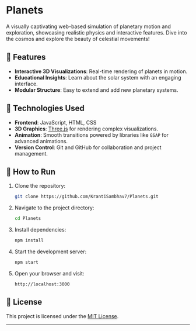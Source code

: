 # Planets

A visually captivating web-based simulation of planetary motion and exploration, showcasing realistic physics and interactive features. Dive into the cosmos and explore the beauty of celestial movements!

## 🌟 Features

- **Interactive 3D Visualizations**: Real-time rendering of planets in motion.
- **Educational Insights**: Learn about the solar system with an engaging interface.
- **Modular Structure**: Easy to extend and add new planetary systems.

## 🔧 Technologies Used

- **Frontend**: JavaScript, HTML, CSS
- **3D Graphics**: [Three.js](https://threejs.org/) for rendering complex visualizations.
- **Animation**: Smooth transitions powered by libraries like `GSAP` for advanced animations.
- **Version Control**: Git and GitHub for collaboration and project management.

## 🚀 How to Run

1. Clone the repository:
   ```bash
   git clone https://github.com/KrantiSambhav7/Planets.git
   ```
2. Navigate to the project directory:
   ```bash
   cd Planets
   ```
3. Install dependencies:
   ```bash
   npm install
   ```
4. Start the development server:
   ```bash
   npm start
   ```
5. Open your browser and visit:
   ```
   http://localhost:3000
   ```


## 📜 License

This project is licensed under the [MIT License](https://opensource.org/licenses/MIT).

---
